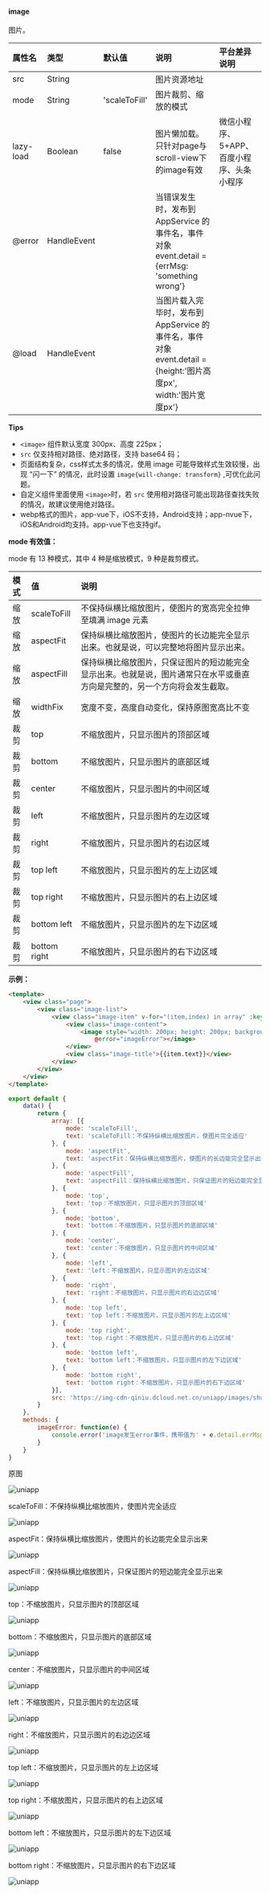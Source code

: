 #### image

图片。

|属性名|类型|默认值|说明|平台差异说明|
|:-|:-|:-|:-|:-|
|src|String||图片资源地址||
|mode|String|'scaleToFill'|图片裁剪、缩放的模式|<div style="width:68px;"></div>|
|lazy-load|Boolean|false|图片懒加载。只针对page与scroll-view下的image有效|微信小程序、5+APP、百度小程序、头条小程序|
|@error|HandleEvent||当错误发生时，发布到 AppService 的事件名，事件对象event.detail = {errMsg: 'something wrong'}||
|@load|HandleEvent||当图片载入完毕时，发布到 AppService 的事件名，事件对象event.detail = {height:'图片高度px', width:'图片宽度px'}|&nbsp;|

**Tips**

- `<image>` 组件默认宽度 300px、高度 225px；
- `src` 仅支持相对路径、绝对路径，支持 base64 码；
- 页面结构复杂，css样式太多的情况，使用 image 可能导致样式生效较慢，出现 “闪一下” 的情况，此时设置 `image{will-change: transform}` ,可优化此问题。
- 自定义组件里面使用 `<image>`时，若 `src` 使用相对路径可能出现路径查找失败的情况，故建议使用绝对路径。
- webp格式的图片，app-vue下，iOS不支持，Android支持；app-nvue下，iOS和Android均支持。app-vue下也支持gif。

**mode 有效值：**

mode 有 13 种模式，其中 4 种是缩放模式，9 种是裁剪模式。

|模式|值|说明|
|:-|:-|:-|
|缩放|scaleToFill|不保持纵横比缩放图片，使图片的宽高完全拉伸至填满 image 元素|
|缩放|aspectFit|保持纵横比缩放图片，使图片的长边能完全显示出来。也就是说，可以完整地将图片显示出来。|
|缩放|aspectFill|保持纵横比缩放图片，只保证图片的短边能完全显示出来。也就是说，图片通常只在水平或垂直方向是完整的，另一个方向将会发生截取。|
|缩放|widthFix|宽度不变，高度自动变化，保持原图宽高比不变|
|裁剪|top|不缩放图片，只显示图片的顶部区域|
|裁剪|bottom|不缩放图片，只显示图片的底部区域|
|裁剪|center|不缩放图片，只显示图片的中间区域|
|裁剪|left|不缩放图片，只显示图片的左边区域|
|裁剪|right|不缩放图片，只显示图片的右边区域|
|裁剪|top left|不缩放图片，只显示图片的左上边区域|
|裁剪|top right|不缩放图片，只显示图片的右上边区域|
|裁剪|bottom left|不缩放图片，只显示图片的左下边区域|
|裁剪|bottom right|不缩放图片，只显示图片的右下边区域|

**示例：**
 
```html
<template>
    <view class="page">
        <view class="image-list">
            <view class="image-item" v-for="(item,index) in array" :key="index">
                <view class="image-content">
                    <image style="width: 200px; height: 200px; background-color: #eeeeee;" :mode="item.mode" :src="src"
                        @error="imageError"></image>
                </view>
                <view class="image-title">{{item.text}}</view>
            </view>
        </view>
    </view>
</template>
```
```javascript
export default {
    data() {
        return {
            array: [{
                mode: 'scaleToFill',
                text: 'scaleToFill：不保持纵横比缩放图片，使图片完全适应'
            }, {
                mode: 'aspectFit',
                text: 'aspectFit：保持纵横比缩放图片，使图片的长边能完全显示出来'
            }, {
                mode: 'aspectFill',
                text: 'aspectFill：保持纵横比缩放图片，只保证图片的短边能完全显示出来'
            }, {
                mode: 'top',
                text: 'top：不缩放图片，只显示图片的顶部区域'
            }, {
                mode: 'bottom',
                text: 'bottom：不缩放图片，只显示图片的底部区域'
            }, {
                mode: 'center',
                text: 'center：不缩放图片，只显示图片的中间区域'
            }, {
                mode: 'left',
                text: 'left：不缩放图片，只显示图片的左边区域'
            }, {
                mode: 'right',
                text: 'right：不缩放图片，只显示图片的右边边区域'
            }, {
                mode: 'top left',
                text: 'top left：不缩放图片，只显示图片的左上边区域'
            }, {
                mode: 'top right',
                text: 'top right：不缩放图片，只显示图片的右上边区域'
            }, {
                mode: 'bottom left',
                text: 'bottom left：不缩放图片，只显示图片的左下边区域'
            }, {
                mode: 'bottom right',
                text: 'bottom right：不缩放图片，只显示图片的右下边区域'
            }],
            src: 'https://img-cdn-qiniu.dcloud.net.cn/uniapp/images/shuijiao.jpg'
        }
    },
    methods: {
        imageError: function(e) {
            console.error('image发生error事件，携带值为' + e.detail.errMsg)
        }
    }
}
```

原图

![uniapp](https://img-cdn-qiniu.dcloud.net.cn/uniapp/images/shuijiao.jpg)

scaleToFill：不保持纵横比缩放图片，使图片完全适应

![uniapp](https://img-cdn-qiniu.dcloud.net.cn/uniapp/doc/img/cat-1.png)

aspectFit：保持纵横比缩放图片，使图片的长边能完全显示出来

![uniapp](https://img-cdn-qiniu.dcloud.net.cn/uniapp/doc/img/cat-2.png)

aspectFill：保持纵横比缩放图片，只保证图片的短边能完全显示出来

![uniapp](https://img-cdn-qiniu.dcloud.net.cn/uniapp/doc/img/cat-3.png)

top：不缩放图片，只显示图片的顶部区域

![uniapp](https://img-cdn-qiniu.dcloud.net.cn/uniapp/doc/img/cat-4.png)

bottom：不缩放图片，只显示图片的底部区域

![uniapp](https://img-cdn-qiniu.dcloud.net.cn/uniapp/doc/img/cat-5.png)

center：不缩放图片，只显示图片的中间区域

![uniapp](https://img-cdn-qiniu.dcloud.net.cn/uniapp/doc/img/cat-6.png)

left：不缩放图片，只显示图片的左边区域

![uniapp](https://img-cdn-qiniu.dcloud.net.cn/uniapp/doc/img/cat-7.png)

right：不缩放图片，只显示图片的右边边区域

![uniapp](https://img-cdn-qiniu.dcloud.net.cn/uniapp/doc/img/cat-8.png)

top left：不缩放图片，只显示图片的左上边区域

![uniapp](https://img-cdn-qiniu.dcloud.net.cn/uniapp/doc/img/cat-9.png)

top right：不缩放图片，只显示图片的右上边区域

![uniapp](https://img-cdn-qiniu.dcloud.net.cn/uniapp/doc/img/cat-10.png)

bottom left：不缩放图片，只显示图片的左下边区域

![uniapp](https://img-cdn-qiniu.dcloud.net.cn/uniapp/doc/img/cat-11.png)

bottom right：不缩放图片，只显示图片的右下边区域

![uniapp](https://img-cdn-qiniu.dcloud.net.cn/uniapp/doc/img/cat-12.png)

